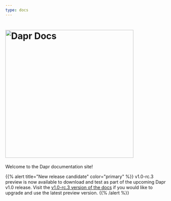 ```yaml
---
type: docs
---
```


# <img src="/images/home-title.png" alt="Dapr Docs" width=400>

Welcome to the Dapr documentation site!

{{% alert title="New release candidate" color="primary" %}}
v1.0-rc.3 preview is now available to download and test as part of the upcoming Dapr v1.0 release. Visit the [v1.0-rc.3 version of the docs](https://v1-rc3.docs.dapr.io) if you would like to upgrade and use the latest preview version.
{{% /alert %}}
